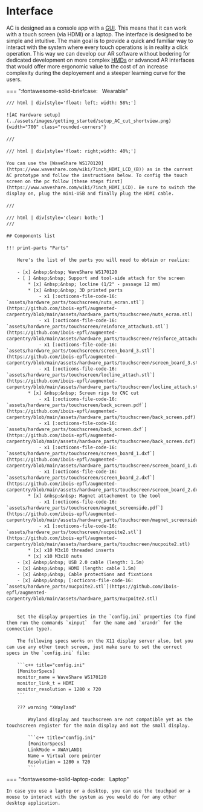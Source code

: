 # Interface

AC is designed as a console app with a [GUI](https://en.wikipedia.org/wiki/Graphical_user_interface). This means that it can work with a touch screen (via HDMI) or a laptop. The interface is designed to be simple and intuitive. The main goal is to provide a quick and familiar way to interact with the system where every touch operations is in reality a click operation. This way we can develop our AR software without bodering for dedicated development on more complex [HMDs](https://en.wikipedia.org/wiki/Head-mounted_display) or advanced AR interfaces that would offer more ergonomic value to the cost of an increase complexity during the deployement and a steeper learning curve for the users.



=== ":fontawesome-solid-briefcase:&nbsp;&nbsp; Wearable"

    /// html | div[style='float: left; width: 58%;']
    
    ![AC Hardware setup](../assets/images/getting_started/setup_AC_cut_shortview.png){width="700" class="rounded-corners"}
    
    ///

    /// html | div[style='float: right;width: 40%;']
    
    You can use the [WaveShare WS170120](https://www.waveshare.com/wiki/7inch_HDMI_LCD_(B)) as in the current AC prototype and follow the instructions below. To config the touch screen on the pc follow [these steps first](https://www.waveshare.com/wiki/7inch_HDMI_LCD). Be sure to switch the display on, plug the mini-USB and finally plug the HDMI cable.
    
    ///

    /// html | div[style='clear: both;']
    ///

    ## Components list

    !!! print-parts "Parts"

        Here's the list of the parts you will need to obtain or realize:

        - [x] &nbsp;&nbsp; WaveShare WS170120
        - [ ] &nbsp;&nbsp; Support and tool-side attach for the screen
            * [x] &nbsp;&nbsp; locline (1/2" - passage 12 mm)
            * [x] &nbsp;&nbsp; 3D printed parts
                - x1 [:octicons-file-code-16: `assets/hardware_parts/touchscreen/nuts_ecran.stl`](https://github.com/ibois-epfl/augmented-carpentry/blob/main/assets/hardware_parts/touchscreen/nuts_ecran.stl)
                - x1 [:octicons-file-code-16: `assets/hardware_parts/touchscreen/reinforce_attachusb.stl`](https://github.com/ibois-epfl/augmented-carpentry/blob/main/assets/hardware_parts/touchscreen/reinforce_attachusb.stl)
                - x1 [:octicons-file-code-16: `assets/hardware_parts/touchscreen/screen_board_3.stl`](https://github.com/ibois-epfl/augmented-carpentry/blob/main/assets/hardware_parts/touchscreen/screen_board_3.stl)
                - x1 [:octicons-file-code-16: `assets/hardware_parts/touchscreen/locline_attach.stl`](https://github.com/ibois-epfl/augmented-carpentry/blob/main/assets/hardware_parts/touchscreen/locline_attach.stl)
            * [x] &nbsp;&nbsp; Screen rigs to CNC cut
                - x1 [:octicons-file-code-16: `assets/hardware_parts/touchscreen/back_screen.pdf`](https://github.com/ibois-epfl/augmented-carpentry/blob/main/assets/hardware_parts/touchscreen/back_screen.pdf)
                - x1 [:octicons-file-code-16: `assets/hardware_parts/touchscreen/back_screen.dxf`](https://github.com/ibois-epfl/augmented-carpentry/blob/main/assets/hardware_parts/touchscreen/back_screen.dxf)
                - x1 [:octicons-file-code-16: `assets/hardware_parts/touchscreen/screen_board_1.dxf`](https://github.com/ibois-epfl/augmented-carpentry/blob/main/assets/hardware_parts/touchscreen/screen_board_1.dxf)
                - x1 [:octicons-file-code-16: `assets/hardware_parts/touchscreen/screen_board_2.dxf`](https://github.com/ibois-epfl/augmented-carpentry/blob/main/assets/hardware_parts/touchscreen/screen_board_2.dxf)
            * [x] &nbsp;&nbsp; Magnet attachement to the tool
                - x1 [:octicons-file-code-16: `assets/hardware_parts/touchscreen/magnet_screenside.pdf`](https://github.com/ibois-epfl/augmented-carpentry/blob/main/assets/hardware_parts/touchscreen/magnet_screenside.pdf)
                - x1 [:octicons-file-code-16: `assets/hardware_parts/touchscreen/nucpoite2.stl`](https://github.com/ibois-epfl/augmented-carpentry/blob/main/assets/hardware_parts/touchscreen/nucpoite2.stl)
            * [x] x10 M3x10 threaded inserts
            * [x] x10 M3x10 nuts
        - [x] &nbsp;&nbsp; USB 2.0 cable (length: 1.5m)
        - [x] &nbsp;&nbsp; HDMI (length: cable 1.5m)
        - [x] &nbsp;&nbsp; Cable protections and fixations
        - [x] &nbsp;&nbsp; [:octicons-file-code-16: `assets/hardware_parts/nucpoite2.stl`](https://github.com/ibois-epfl/augmented-carpentry/blob/main/assets/hardware_parts/nucpoite2.stl)


        Set the display properties in the `config.ini` properties (to find them run the commands `xinput`  for the name and `xrandr` for the connection type).

        The following specs works on the X11 display server also, but you can use any other touch screen, just make sure to set the correct specs in the `config.ini` file:

        ```c++ title="config.ini"
        [MonitorSpecs]
        monitor_name = WaveShare WS170120
        monitor_link_t = HDMI
        monitor_resolution = 1280 x 720
        ```

        ??? warning "XWayland"

            Wayland display and touchscreen are not compatible yet as the touchscreen register for the main display and not the small display.

            ```c++ title="config.ini"
            [MonitorSpecs]
            LinkMode = XWAYLAND1
            Name = Virtual core pointer
            Resolution = 1280 x 720
            ```

=== ":fontawesome-solid-laptop-code:&nbsp;&nbsp; Laptop"

    In case you use a laptop or a desktop, you can use the touchpad or a mouse to interact with the system as you would do for any other desktop application.